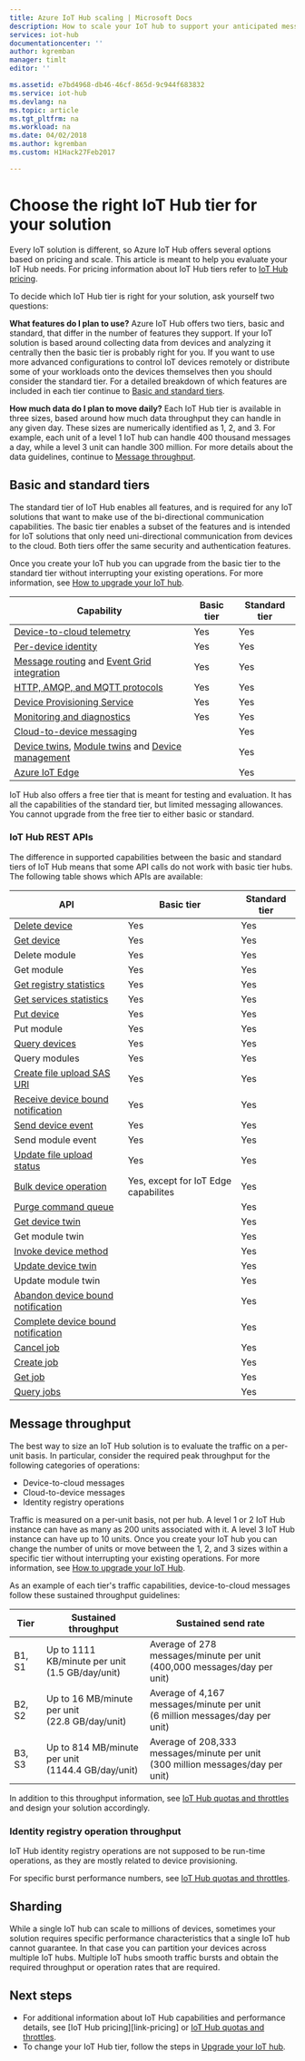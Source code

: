 ```yaml
---
title: Azure IoT Hub scaling | Microsoft Docs
description: How to scale your IoT hub to support your anticipated message throughput and desired features. Includes a summary of the supported throughput for each tier and options for sharding.
services: iot-hub
documentationcenter: ''
author: kgremban
manager: timlt
editor: ''

ms.assetid: e7bd4968-db46-46cf-865d-9c944f683832
ms.service: iot-hub
ms.devlang: na
ms.topic: article
ms.tgt_pltfrm: na
ms.workload: na
ms.date: 04/02/2018
ms.author: kgremban
ms.custom: H1Hack27Feb2017

---
```

# Choose the right IoT Hub tier for your solution

Every IoT solution is different, so Azure IoT Hub offers several options based on pricing and scale. This article is meant to help you evaluate your IoT Hub needs. For pricing information about IoT Hub tiers refer to [IoT Hub pricing](https://azure.microsoft.com/pricing/details/iot-hub). 

To decide which IoT Hub tier is right for your solution, ask yourself two questions:

**What features do I plan to use?**
Azure IoT Hub offers two tiers, basic and standard, that differ in the number of features they support. If your IoT solution is based around collecting data from devices and analyzing it centrally then the basic tier is probably right for you. If you want to use more advanced configurations to control IoT devices remotely or distribute some of your workloads onto the devices themselves then you should consider the standard tier. For a detailed breakdown of which features are included in each tier continue to [Basic and standard tiers](#basic-and-standard-tiers).

**How much data do I plan to move daily?**
Each IoT Hub tier is available in three sizes, based around how much data throughput they can handle in any given day. These sizes are numerically identified as 1, 2, and 3. For example, each unit of a level 1 IoT hub can handle 400 thousand messages a day, while a level 3 unit can handle 300 million. For more details about the data guidelines, continue to [Message throughput](#message-throughput).

## Basic and standard tiers

The standard tier of IoT Hub enables all features, and is required for any IoT solutions that want to make use of the bi-directional communication capabilities. The basic tier enables a subset of the features and is intended for IoT solutions that only need uni-directional communication from devices to the cloud. Both tiers offer the same security and authentication features.

Once you create your IoT hub you can upgrade from the basic tier to the standard tier without interrupting your existing operations. For more information, see [How to upgrade your IoT hub](iot-hub-upgrade.md).

| Capability | Basic tier | Standard tier |
| ---------- | ---------- | ------------- |
| [Device-to-cloud telemetry](iot-hub-devguide-messaging.md) | Yes | Yes |
| [Per-device identity](iot-hub-devguide-identity-registry.md) | Yes | Yes |
| [Message routing](iot-hub-devguide-messages-read-custom.md) and [Event Grid integration](iot-hub-event-grid.md) | Yes | Yes |
| [HTTP, AMQP, and MQTT protocols](iot-hub-devguide-protocols.md) | Yes | Yes |
| [Device Provisioning Service](../iot-dps/about-iot-dps.md) | Yes | Yes |
| [Monitoring and diagnostics](iot-hub-monitor-resource-health.md) | Yes | Yes |
| [Cloud-to-device messaging](iot-hub-devguide-c2d-guidance.md) |   | Yes |
| [Device twins](iot-hub-devguide-device-twins.md), [Module twins](iot-hub-devguide-module-twins.md) and [Device management](iot-hub-device-management-overview.md) |   | Yes |
| [Azure IoT Edge](../iot-edge/how-iot-edge-works.md) |   | Yes |

IoT Hub also offers a free tier that is meant for testing and evaluation. It has all the capabilities of the standard tier, but limited messaging allowances. You cannot upgrade from the free tier to either basic or standard. 

### IoT Hub REST APIs

The difference in supported capabilities between the basic and standard tiers of IoT Hub means that some API calls do not work with basic tier hubs. The following table shows which APIs are available: 

| API | Basic tier | Standard tier |
| --- | ---------- | ------------- |
| [Delete device](https://docs.microsoft.com/rest/api/iothub/deviceapi/deletedevice) | Yes | Yes |
| [Get device](https://docs.microsoft.com/rest/api/iothub/deviceapi/getdevice) | Yes | Yes |
| Delete module | Yes | Yes |
| Get module | Yes | Yes |
| [Get registry statistics](https://docs.microsoft.com/rest/api/iothub/deviceapi/getregistrystatistics) | Yes | Yes |
| [Get services statistics](https://docs.microsoft.com/rest/api/iothub/deviceapi/getservicestatistics) | Yes | Yes |
| [Put device](https://docs.microsoft.com/rest/api/iothub/deviceapi/putdevice) | Yes | Yes |
| Put module | Yes | Yes |
| [Query devices](https://docs.microsoft.com/rest/api/iothub/deviceapi/querydevices) | Yes | Yes |
| Query modules | Yes | Yes |
| [Create file upload SAS URI](https://docs.microsoft.com/rest/api/iothub/httpruntime/createfileuploadsasuri) | Yes | Yes |
| [Receive device bound notification](https://docs.microsoft.com/rest/api/iothub/httpruntime/receivedeviceboundnotification) | Yes | Yes |
| [Send device event](https://docs.microsoft.com/rest/api/iothub/httpruntime/senddeviceevent) | Yes | Yes |
| Send module event | Yes | Yes |
| [Update file upload status](https://docs.microsoft.com/rest/api/iothub/httpruntime/updatefileuploadstatus) | Yes | Yes |
| [Bulk device operation](https://docs.microsoft.com/rest/api/iothub/deviceapi/bulkdeviceoperation) | Yes, except for IoT Edge capabilites | Yes | 
| [Purge command queue](https://docs.microsoft.com/rest/api/iothub/deviceapi/purgecommandqueue) |   | Yes |
| [Get device twin](https://docs.microsoft.com/rest/api/iothub/devicetwinapi/getdevicetwin) |   | Yes |
| Get module twin |   | Yes |
| [Invoke device method](https://docs.microsoft.com/rest/api/iothub/devicetwinapi/invokedevicemethod) |   | Yes |
| [Update device twin](https://docs.microsoft.com/rest/api/iothub/devicetwinapi/updatedevicetwin) |   | Yes | 
| Update module twin |   | Yes | 
| [Abandon device bound notification](https://docs.microsoft.com/rest/api/iothub/httpruntime/abandondeviceboundnotification) |   | Yes |
| [Complete device bound notification](https://docs.microsoft.com/rest/api/iothub/httpruntime/completedeviceboundnotification) |   | Yes |
| [Cancel job](https://docs.microsoft.com/rest/api/iothub/jobapi/canceljob) |   | Yes |
| [Create job](https://docs.microsoft.com/rest/api/iothub/jobapi/createjob) |   | Yes |
| [Get job](https://docs.microsoft.com/rest/api/iothub/jobapi/getjob) |   | Yes |
| [Query jobs](https://docs.microsoft.com/rest/api/iothub/jobapi/queryjobs) |   | Yes |

## Message throughput

The best way to size an IoT Hub solution is to evaluate the traffic on a per-unit basis. In particular, consider the required peak throughput for the following categories of operations:

* Device-to-cloud messages
* Cloud-to-device messages
* Identity registry operations

Traffic is measured on a per-unit basis, not per hub. A level 1 or 2 IoT Hub instance can have as many as 200 units associated with it. A level 3 IoT Hub instance can have up to 10 units. Once you create your IoT hub you can change the number of units or move between the 1, 2, and 3 sizes within a specific tier without interrupting your existing operations. For more information, see [How to upgrade your IoT Hub](iot-hub-upgrade.md).

As an example of each tier's traffic capabilities, device-to-cloud messages follow these sustained throughput guidelines:

| Tier | Sustained throughput | Sustained send rate |
| --- | --- | --- |
| B1, S1 |Up to 1111 KB/minute per unit<br/>(1.5 GB/day/unit) |Average of 278 messages/minute per unit<br/>(400,000 messages/day per unit) |
| B2, S2 |Up to 16 MB/minute per unit<br/>(22.8 GB/day/unit) |Average of 4,167 messages/minute per unit<br/>(6 million messages/day per unit) |
| B3, S3 |Up to 814 MB/minute per unit<br/>(1144.4 GB/day/unit) |Average of 208,333 messages/minute per unit<br/>(300 million messages/day per unit) |

In addition to this throughput information, see [IoT Hub quotas and throttles][IoT Hub quotas and throttles] and design your solution accordingly.

### Identity registry operation throughput
IoT Hub identity registry operations are not supposed to be run-time operations, as they are mostly related to device provisioning.

For specific burst performance numbers, see [IoT Hub quotas and throttles][IoT Hub quotas and throttles].

## Sharding
While a single IoT hub can scale to millions of devices, sometimes your solution requires specific performance characteristics that a single IoT hub cannot guarantee. In that case you can partition your devices across multiple IoT hubs. Multiple IoT hubs smooth traffic bursts and obtain the required throughput or operation rates that are required.

## Next steps

* For additional information about IoT Hub capabilities and performance details, see [IoT Hub pricing][link-pricing] or [IoT Hub quotas and throttles][IoT Hub quotas and throttles].
* To change your IoT Hub tier, follow the steps in [Upgrade your IoT hub](iot-hub-upgrade.md).

[lnk-pricing]: https://azure.microsoft.com/pricing/details/iot-hub
[IoT Hub quotas and throttles]: iot-hub-devguide-quotas-throttling.md

[lnk-devguide]: iot-hub-devguide.md
[lnk-iotedge]: ../iot-edge/tutorial-simulate-device-linux.md
